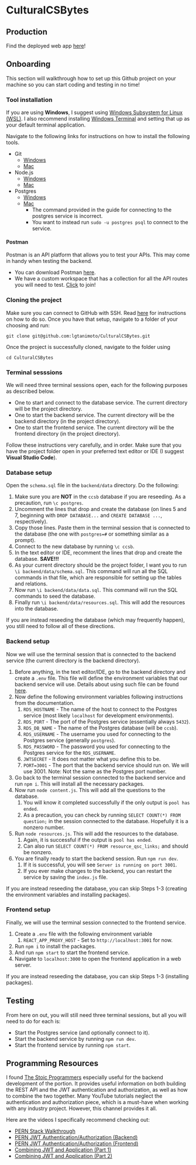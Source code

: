 # CulturalCSBytes

## Production
Find the deployed web app [here](http://atcsed.us-west-2.elasticbeanstalk.com/home)!

## Onboarding
This section will walkthrough how to set up this Github project on your machine so you can start coding and testing in no time!

### Tool installation
If you are using **Windows**, I suggest using [Windows Subsystem for Linux (WSL)](https://learn.microsoft.com/en-us/windows/wsl/install). I also recommend installing [Windows Terminal](https://learn.microsoft.com/en-us/windows/terminal/install) and setting that up as your default terminal application.

Navigate to the following links for instructions on how to install the following tools.
- Git
    - [Windows](https://learn.microsoft.com/en-us/windows/wsl/tutorials/wsl-git)
    - [Mac](https://git-scm.com/book/en/v2/Getting-Started-Installing-Git)
- Node.js
    - [Windows](https://learn.microsoft.com/en-us/windows/dev-environment/javascript/nodejs-on-wsl)
    - [Mac](https://nodejs.org/en/download/)
- Postgres
    - [Windows](https://learn.microsoft.com/en-us/windows/wsl/tutorials/wsl-database)
    - [Mac](https://www.sqlshack.com/setting-up-a-postgresql-database-on-mac/)
        - The command provided in the guide for connecting to the postgres service is incorrect.
        - You want to instead run `sudo -u postgres psql` to connect to the service.

#### Postman
Postman is an API platform that allows you to test your APIs. This may come in handy when testing the backend.
- You can download Postman [here](https://www.postman.com/).
- We have a custom workspace that has a collection for all the API routes you will need to test. [Click](https://app.getpostman.com/join-team?invite_code=61f955d9edfa2e68f73f3e5bffe99015&target_code=ce9f626b5a456cd7d9d7e0a9ba727d1e) to join!

### Cloning the project
Make sure you can connect to GitHub with SSH. Read [here](https://docs.github.com/en/authentication/connecting-to-github-with-ssh) for instructions on how to do so. Once you have that setup, navigate to a folder of your choosing and run:
```
git clone git@github.com:lgtanimoto/CulturalCSBytes.git
```

Once the project is successfully cloned, navigate to the folder using
```
cd CulturalCSBytes
```

### Terminal sesssions
We will need three terminal sessions open, each for the following purposes as described below.
- One to start and connect to the database service. The current directory will be the project directory.
- One to start the backend service. The current directory will be the backend directory (in the project directory).
- One to start the frontend service. The current directory will be the frontend directory (in the project directory).

Follow these instructions very carefully, and in order. Make sure that you have the project folder open in your preferred text editor or IDE (I suggest **Visual Studio Code**).

### Database setup
Open the `schema.sql` file in the `backend/data` directory. Do the following:
1. Make sure you are **NOT** in the `ccsb` database if you are reseeding. As a precaution, run `\c postgres`.
1. Uncomment the lines that drop and create the database (on lines 5 and 7, beginning with `DROP DATABASE...` and `CREATE DATABASE ...`, respectively).
2. Copy those lines. Paste them in the terminal session that is connected to the database (the one with `postgres=#` or something similar as a prompt).
3. Connect to the new database by running `\c ccsb`.
4. In the text editor or IDE, recomment the lines that drop and create the database. **SAVE!!!**
5. As your current directory should be the project folder, I want you to run `\i backend/data/schema.sql`. This command will run all the SQL commands in that file, which are responsible for setting up the tables and relations.
6. Now run `\i backend/data/data.sql`. This command will run the SQL commands to seed the database.
7. Finally run `\i backend/data/resources.sql`. This will add the resources into the database.

If you are instead reseeding the database (which may frequently happen), you still need to follow all of these directions.

### Backend setup
Now we will use the terminal session that is connected to the backend service (the current directory is the backend directory).
1. Before anything, in the text editor/IDE, go to the backend directory and create a `.env` file. This file will define the environment variables that our backend service will use. Details about using such file can be found [here](https://www.npmjs.com/package/dotenv).
2. Now define the following environment variables following instructions from the documentation.
    1. `RDS_HOSTNAME` - The name of the host to connect to the Postgres service (most likely `localhost` for development environments).
    2. `RDS_PORT` - The port of the Postgres service (essentially always `5432`).
    3. `RDS_DB_NAME` - The name of the Postgres database (will be `ccsb`).
    4. `RDS_USERNAME` - The username you used for connecting to the Postgres service (generally `postgres`).
    5. `RDS_PASSWORD` - The password you used for connecting to the Postgres service for the `RDS_USERNAME`.
    6. `JWTSECRET` - It does not matter what you define this to be.
    7. `PORT=3001` - The port that the backend service should run on. We will use 3001. Note: Not the same as the Postgres port number.
3. Go back to the terminal session connected to the backend service and run `npm i`. This will install all the necessary packages.
4. Now run `node content.js`. This will add all the questions to the database.
    1. You will know it completed successfully if the only output is `pool has ended`.
    2. As a precaution, you can check by running `SELECT COUNT(*) FROM question;` in the session connected to the database. Hopefully it is a nonzero number.
5. Run `node resources.js`. This will add the resources to the database.
    1. Again, it is successful if the output is `pool has ended`.
    2. Can also run `SELECT COUNT(*) FROM resource_qsc_links;` and should be nonzero.
6. You are finally ready to start the backend session. Run `npm run dev`.
    1. If it is successful, you will see `Server is running on port 3001`.
    2. If you ever make changes to the backend, you can restart the service by saving the `index.js` file.

If you are instead reseeding the database, you can skip Steps 1-3 (creating the environment variables and installing packages).

### Frontend setup
Finally, we will use the terminal session connected to the frontend service.
1. Create a `.env` file with the following environment variable
    1. `REACT_APP_PROXY_HOST` - Set to `http://localhost:3001` for now.
2. Run `npm i` to install the packages.
3. And run `npm start` to start the frontend service.
4. Navigate to `localhost:3000` to open the frontend application in a web server.

If you are instead reseeding the database, you can skip Steps 1-3 (installing packages).

## Testing
From here on out, you will still need three terminal sessions, but all you will need to do for each is:
- Start the Postgres service (and optionally connect to it).
- Start the backend service by running `npm run dev`.
- Start the frontend service by running `npm start`.

## Programming Resources
I found [The Stoic Programmers](https://www.youtube.com/@TheStoicProgrammers) especially useful for the backend development of the portion. It provides useful information on both building the REST API and the JWT authentication and authorization, as well as how to combine the two together. Many YouTube tutorials neglect the authentication and authorization piece, which is a must-have when working with any industry project. However, this channel provides it all.

Here are the videos I specifically recommend checking out:
- [PERN Stack Walkthrough](https://www.youtube.com/watch?v=ldYcgPKEZC8)
- [PERN JWT Authentication/Authorization (Backend)](https://www.youtube.com/watch?v=7UQBMb8ZpuE)
- [PERN JWT Authentication/Authorization (Frontend)](https://www.youtube.com/watch?v=cjqfF5hyZFg)
- [Combining JWT and Application (Part 1)](https://www.youtube.com/watch?v=l3njf_tU8us)
- [Combining JWT and Application (Part 2)](https://www.youtube.com/watch?v=25kouonvUbg)


